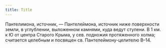 ```yaml
---
title: Title
---
```


Пантелимона, источник, — Пантелеймона, источник ниже поверхности земли, в
углублении, выложенном камнями, куда ведут ступени. В 1 км. к Ю от центра
Старого Крыма, у сев. подножия протяженного холма; считается целебным и посвящен
св. Пантелеймону-целителю В–14.
